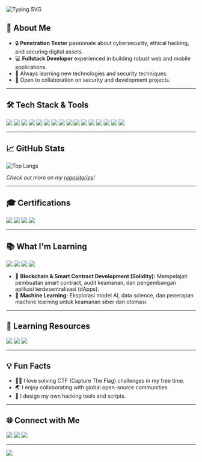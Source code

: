 <!-- Animated Header -->
<p align="left">
  <img src="https://readme-typing-svg.demolab.com?font=Fira+Code&size=32&pause=1000&color=36BCF7&left=true&vleft=true&width=600&lines=Hi+%F0%9F%91%8B%2C+I'm+Masday!;Penetration+Tester+%F0%9F%94%92;Fullstack+Developer+%F0%9F%92%BB;Welcome+to+my+GitHub+Profile!" alt="Typing SVG" />
</p>

<h2 align="left">🚀 About Me</h2>

<ul>
  <li>🔒 <b>Penetration Tester</b> passionate about cybersecurity, ethical hacking, and securing digital assets.</li>
  <li>💻 <b>Fullstack Developer</b> experienced in building robust web and mobile applications.</li>
  <li>🌱 Always learning new technologies and security techniques.</li>
  <li>🤝 Open to collaboration on security and development projects.</li>
</ul>

---

<h2 align="left">🛠️ Tech Stack & Tools</h2>

<p align="left">
  <img src="https://img.shields.io/badge/Python-3776AB?style=for-the-badge&logo=python&logoColor=white"/>
  <img src="https://img.shields.io/badge/JavaScript-F7DF1E?style=for-the-badge&logo=javascript&logoColor=black"/>
  <img src="https://img.shields.io/badge/Node.js-339933?style=for-the-badge&logo=nodedotjs&logoColor=white"/>
  <img src="https://img.shields.io/badge/Next.js-000000?style=for-the-badge&logo=nextdotjs&logoColor=white"/>
  <img src="https://img.shields.io/badge/Express.js-404D59?style=for-the-badge"/>
  <img src="https://img.shields.io/badge/MongoDB-4EA94B?style=for-the-badge&logo=mongodb&logoColor=white"/>
  <img src="https://img.shields.io/badge/PostgreSQL-316192?style=for-the-badge&logo=postgresql&logoColor=white"/>
  <img src="https://img.shields.io/badge/Bash-4EAA25?style=for-the-badge&logo=gnubash&logoColor=white"/>
  <img src="https://img.shields.io/badge/Linux-FCC624?style=for-the-badge&logo=linux&logoColor=black"/>
  <img src="https://img.shields.io/badge/Burp%20Suite-FF6600?style=for-the-badge&logo=burpsuite&logoColor=white"/>
  <img src="https://img.shields.io/badge/Metasploit-1F1F1F?style=for-the-badge&logo=metasploit&logoColor=white"/>
  <img src="https://img.shields.io/badge/Go-00ADD8?style=for-the-badge&logo=go&logoColor=white"/>
  <img src="https://img.shields.io/badge/Java-007396?style=for-the-badge&logo=java&logoColor=white"/>
  <img src="https://img.shields.io/badge/Nessus-0096D6?style=for-the-badge&logo=tenable&logoColor=white"/>
  <img src="https://img.shields.io/badge/Grafana-F46800?style=for-the-badge&logo=grafana&logoColor=white"/>
  <img src="https://img.shields.io/badge/Elastic-005571?style=for-the-badge&logo=elastic&logoColor=white"/>
</p>

---

<h2 align="left">📈 GitHub Stats</h2>

<p align="left">
  <img src="https://github-readme-stats.vercel.app/api/top-langs/?username=wmasday&layout=compact&theme=radical" alt="Top Langs"/>
</p>

<p align="left">
  <i>Check out more on my <a href="https://github.com/wmasday?tab=repositories">repositories</a>!</i>
</p>

---

<h2 align="left">🎓 Certifications</h2>

<p align="left">
  <img src="https://img.shields.io/badge/eWPTXv2-informational?style=for-the-badge&color=blue"/>
  <img src="https://img.shields.io/badge/CompTIA%20Linux%2B-informational?style=for-the-badge&color=F80000&logo=comptia&logoColor=white"/>
  <img src="https://img.shields.io/badge/Certified%20Blockchain%20Practitioner%20(CBP)-with%20Merit-informational?style=for-the-badge&color=orange"/>
  <img src="https://img.shields.io/badge/Certified%20Network%20Security%20Practitioner%20(CNSP)-with%20Merit-informational?style=for-the-badge&color=green"/>
</p>

---

<h2 align="left">📚 What I'm Learning</h2>

<p align="left">
  <img src="https://img.shields.io/badge/Blockchain-181717?style=for-the-badge&logo=blockchaindotcom&logoColor=white"/>
  <img src="https://img.shields.io/badge/Solidity-363636?style=for-the-badge&logo=solidity&logoColor=white"/>
  <img src="https://img.shields.io/badge/Machine%20Learning-FF6F00?style=for-the-badge&logo=python&logoColor=white"/>
  <img src="https://img.shields.io/badge/AI%20Security-FF6F00?style=for-the-badge&logo=OpenAI&logoColor=white"/>
</p>

<ul>
  <li>🔗 <b>Blockchain & Smart Contract Development (Solidity):</b> Mempelajari pembuatan smart contract, audit keamanan, dan pengembangan aplikasi terdesentralisasi (dApps).</li>
  <li>🤖 <b>Machine Learning:</b> Eksplorasi model AI, data science, dan penerapan machine learning untuk keamanan siber dan otomasi.</li>
</ul>

---

<h2 align="left">📖 Learning Resources</h2>

<p align="left">
  <a href="https://cryptozombies.io/" target="_blank"><img src="https://img.shields.io/badge/CryptoZombies-Solidity-green?style=for-the-badge&logo=ethereum&logoColor=white"/></a>
  <a href="https://www.coursera.org/learn/machine-learning" target="_blank"><img src="https://img.shields.io/badge/Andrew%20Ng%20ML%20Course-blue?style=for-the-badge&logo=coursera&logoColor=white"/></a>
  <a href="https://www.kaggle.com/" target="_blank"><img src="https://img.shields.io/badge/Kaggle-Data%20Science-blue?style=for-the-badge&logo=kaggle&logoColor=white"/></a>
</p>

---

<h2 align="left">💡 Fun Facts</h2>

<ul>
  <li>🕵️‍♂️ I love solving CTF (Capture The Flag) challenges in my free time.</li>
  <li>🌏 I enjoy collaborating with global open-source communities.</li>
  <li>🎨 I design my own hacking tools and scripts.</li>
</ul>

---

<h2 align="left">🌐 Connect with Me</h2>

<p align="left">
  <a href="mailto:withmasday@gmail.com"><img src="https://img.shields.io/badge/Email-D14836?style=for-the-badge&logo=gmail&logoColor=white"/></a>
  <a href="https://linkedin.com/in/wmasday"><img src="https://img.shields.io/badge/LinkedIn-0077B5?style=for-the-badge&logo=linkedin&logoColor=white"/></a>
  <a href="https://twitter.com/0xnecl"><img src="https://img.shields.io/badge/Twitter-1DA1F2?style=for-the-badge&logo=twitter&logoColor=white"/></a>
</p>

---

<p align="left">
  <img src="https://capsule-render.vercel.app/api?type=waving&color=36BCF7&height=100&section=footer"/>
</p> 